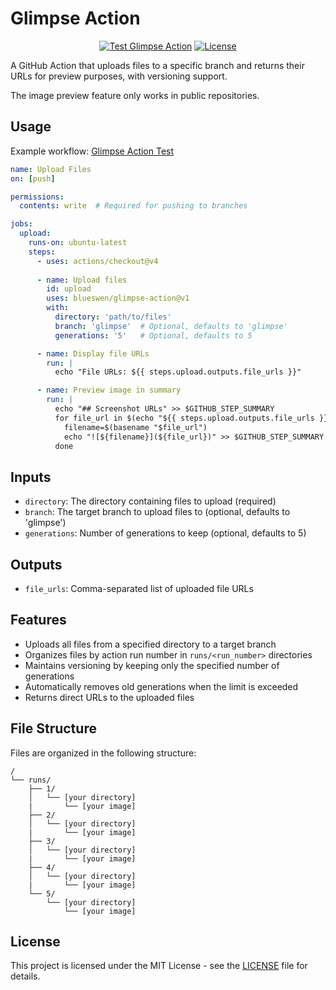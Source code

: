 # Glimpse Action

<div align="center">

[![Test Glimpse Action](https://github.com/blueswen/glimpse-action/actions/workflows/test.yml/badge.svg)](https://github.com/blueswen/glimpse-action/actions/workflows/test.yml)
[![License](https://img.shields.io/github/license/blueswen/glimpse-action)](LICENSE)

</div>

A GitHub Action that uploads files to a specific branch and returns their URLs for preview purposes, with versioning support.

The image preview feature only works in public repositories.

## Usage

Example workflow: [Glimpse Action Test](https://github.com/blueswen/glimpse-action/actions/workflows/test.yml)

```yaml
name: Upload Files
on: [push]

permissions:
  contents: write  # Required for pushing to branches

jobs:
  upload:
    runs-on: ubuntu-latest
    steps:
      - uses: actions/checkout@v4
      
      - name: Upload files
        id: upload
        uses: blueswen/glimpse-action@v1
        with:
          directory: 'path/to/files'
          branch: 'glimpse'  # Optional, defaults to 'glimpse'
          generations: '5'   # Optional, defaults to 5

      - name: Display file URLs
        run: |
          echo "File URLs: ${{ steps.upload.outputs.file_urls }}"

      - name: Preview image in summary
        run: |
          echo "## Screenshot URLs" >> $GITHUB_STEP_SUMMARY
          for file_url in $(echo "${{ steps.upload.outputs.file_urls }}" | tr ',' '\n'); do
            filename=$(basename "$file_url")
            echo "![${filename}](${file_url})" >> $GITHUB_STEP_SUMMARY
          done
```

## Inputs

- `directory`: The directory containing files to upload (required)
- `branch`: The target branch to upload files to (optional, defaults to 'glimpse')
- `generations`: Number of generations to keep (optional, defaults to 5)

## Outputs

- `file_urls`: Comma-separated list of uploaded file URLs

## Features

- Uploads all files from a specified directory to a target branch
- Organizes files by action run number in `runs/<run_number>` directories
- Maintains versioning by keeping only the specified number of generations
- Automatically removes old generations when the limit is exceeded
- Returns direct URLs to the uploaded files

## File Structure

Files are organized in the following structure:

```
/
└── runs/
    ├── 1/
    │   └── [your directory]
    |       └── [your image] 
    ├── 2/
    │   └── [your directory]
    |       └── [your image] 
    ├── 3/
    │   └── [your directory]
    |       └── [your image] 
    ├── 4/
    │   └── [your directory]
    |       └── [your image] 
    └── 5/
        └── [your directory]
            └── [your image] 
```

## License

This project is licensed under the MIT License - see the [LICENSE](LICENSE) file for details.
